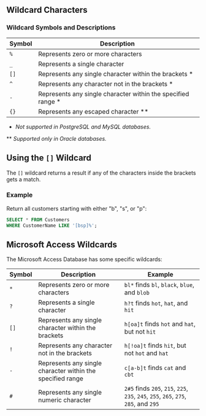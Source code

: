 ## Wildcard Characters

### Wildcard Symbols and Descriptions

| **Symbol** | **Description**                                                                 |
|------------|---------------------------------------------------------------------------------|
| `%`        | Represents zero or more characters                                              |
| `_`        | Represents a single character                                                   |
| `[]`       | Represents any single character within the brackets *                           |
| `^`        | Represents any character not in the brackets *                                  |
| `-`        | Represents any single character within the specified range *                    |
| `{}`       | Represents any escaped character **                                             |

* _Not supported in PostgreSQL and MySQL databases._

** _Supported only in Oracle databases._


## Using the `[]` Wildcard

The `[]` wildcard returns a result if any of the characters inside the brackets gets a match.

### Example

Return all customers starting with either "b", "s", or "p":

```sql
SELECT * FROM Customers
WHERE CustomerName LIKE '[bsp]%';
```


## Microsoft Access Wildcards

The Microsoft Access Database has some specific wildcards:

| **Symbol** | **Description**                                                         | **Example**                                                          |
|------------|-------------------------------------------------------------------------|----------------------------------------------------------------------|
| `*`        | Represents zero or more characters                                      | `bl*` finds `bl`, `black`, `blue`, and `blob`                        |
| `?`        | Represents a single character                                           | `h?t` finds `hot`, `hat`, and `hit`                                  |
| `[]`       | Represents any single character within the brackets                     | `h[oa]t` finds `hot` and `hat`, but not `hit`                        |
| `!`        | Represents any character not in the brackets                            | `h[!oa]t` finds `hit`, but not `hot` and `hat`                       |
| `-`        | Represents any single character within the specified range              | `c[a-b]t` finds `cat` and `cbt`                                      |
| `#`        | Represents any single numeric character                                 | `2#5` finds `205`, `215`, `225`, `235`, `245`, `255`, `265`, `275`, `285`, and `295` |

